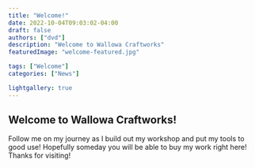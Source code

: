 ```yaml
---
title: "Welcome!"
date: 2022-10-04T09:03:02-04:00
draft: false
authors: ["dvd"]
description: "Welcome to Wallowa Craftworks"
featuredImage: "welcome-featured.jpg"

tags: ["Welcome"]
categories: ["News"]

lightgallery: true
---
```


## Welcome to Wallowa Craftworks! 

Follow me on my journey as I build out my workshop and put my tools to good use! Hopefully someday you will be able to buy my work right here! Thanks for visiting!
